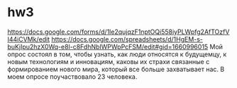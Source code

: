 # hw3
https://docs.google.com/forms/d/1le2qujqzF1nptOQi558iyPLWpfg2AfTOzfVI44iCVMk/edit
https://docs.google.com/spreadsheets/d/1HgEM-s-buKjIpu2hzX0Wq-e8l-c8FdhNbIWPWpPcFSM/edit#gid=1660996015
Мой опрос состоял в том, чтобы узнать, как люди относятся к будущемцу, к новым технологиям и инновациям, каковы их страхи связанные с формированием нового мира, который все больше захватывает нас. В моем опросе поучаствовало 23 человека. 
